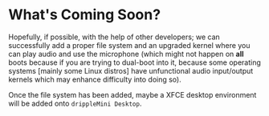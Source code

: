 # What's Coming Soon?

Hopefully, if possible, with the help of other developers; we can successfully add a proper file system and an upgraded kernel where you can play audio and use the microphone (which might not happen on **all** boots because if you are trying to dual-boot into it, because some operating systems [mainly some Linux distros] have unfunctional audio input/output kernels which may enhance difficulty into doing so).

Once the file system has been added, maybe a XFCE desktop environment will be added onto `drippleMini Desktop`.